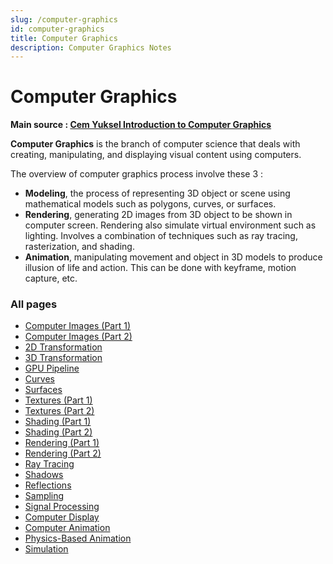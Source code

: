 ```yaml
---
slug: /computer-graphics
id: computer-graphics
title: Computer Graphics
description: Computer Graphics Notes
---
```


# Computer Graphics

**Main source : [Cem Yuksel Introduction to Computer Graphics](https://youtube.com/playlist?list=PLplnkTzzqsZTfYh4UbhLGpI5kGd5oW_Hh)**

**Computer Graphics** is the branch of computer science that deals with creating, manipulating, and displaying visual content using computers.

The overview of computer graphics process involve these 3 :

- **Modeling**, the process of representing 3D object or scene using mathematical models such as polygons, curves, or surfaces.
- **Rendering**, generating 2D images from 3D object to be shown in computer screen. Rendering also simulate virtual environment such as lighting. Involves a combination of techniques such as ray tracing, rasterization, and shading.
- **Animation**, manipulating movement and object in 3D models to produce illusion of life and action. This can be done with keyframe, motion capture, etc.

### All pages

- [Computer Images (Part 1)](computer-graphics/computer-images-part-1)
- [Computer Images (Part 2)](computer-graphics/computer-images-part-2)
- [2D Transformation](computer-graphics/2d-transformation)
- [3D Transformation](computer-graphics/3d-transformation)
- [GPU Pipeline](computer-graphics/gpu-pipeline)
- [Curves](computer-graphics/curves)
- [Surfaces](computer-graphics/surfaces)
- [Textures (Part 1)](computer-graphics/textures-part-1)
- [Textures (Part 2)](computer-graphics/textures-part-2)
- [Shading (Part 1)](computer-graphics/shading-part-1)
- [Shading (Part 2)](computer-graphics/shading-part-2)
- [Rendering (Part 1)](computer-graphics/rendering-part-1)
- [Rendering (Part 2)](computer-graphics/rendering-part-2)
- [Ray Tracing](computer-graphics/ray-tracing)
- [Shadows](computer-graphics/shadows)
- [Reflections](computer-graphics/reflections)
- [Sampling](computer-graphics/sampling)
- [Signal Processing](computer-graphics/signal-processing)
- [Computer Display](computer-graphics/computer-display)
- [Computer Animation](computer-graphics/computer-animation)
- [Physics-Based Animation](computer-graphics/physics-based-animation)
- [Simulation](computer-graphics/simulation)
